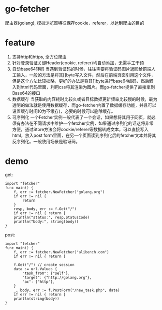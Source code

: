 go-fetcher
==========

爬虫器(golang), 模拟浏览器特征保存cookie，referer，以达到爬虫的目的

feature
=========
1. 支持http和https, 全方位爬虫
2. 针对登录验证关键Header(cookie, referer)均自动添加，无需手工干预
3. 自动base64转码
    当遇到验证码的时候，往往需要将验证码图片返回给前端人工输入，一般的方法是将其[]byte写入文件，然后在前端页面引用这个文件，但是这个方法比较拙略，更好的办法是将其[]byte进行base64编码，然后嵌入到html代码里面，利用css将其渲染为图片。而go-fetcher提供了直接拿到Base64的接口
4. 数据缓存
    当获取的内容耗时比较久或者目标数据更新频率比较慢的时候，最为透明的做法就是使用数据缓存，而go-fetcher内置了数据缓存功能，并且可以设置缓存时间(0为不缓存)，必要的时候可以删除缓存。
5. 可序列化
    一个Fetcher实例一般代表了一个会话，如果想将其用于网页，就必须有办法在不同请求中维护一个fetcher实例，如果通过序列化的话这将非常方便，通过Store方法会将cookie/referer等数据转成文本，可以直接写入html，放入post form里面，在另一个页面读到序列化后的fetcher文本并将其反序列化。一般使用场景是验证码。

demo
=========
get:

```{go}
import "fetcher"
func main() {
    f, err := fetcher.NewFetcher("golang.org")
    if err != nil {
        return
    }
    resp, body, err := f.Get("/")
    if err != nil { return }
    println("status:", resp.StatusCode)
    println("body:", string(body))
}
```

post:

```{go}
import "fetcher"
func main() {
    f, err := fetcher.NewFetcher("alibench.com")
    if err != nil { return }
	
    f.Get("/") // create session
    data := url.Values {
        "task_from": {"self"},
        "target": {"http://golang.org"},
        "ac": {"http"},
    }
    _, body, err := f.PostForm("/new_task.php", data)
    if err != nil { return }
    println(string(body))
}
```

